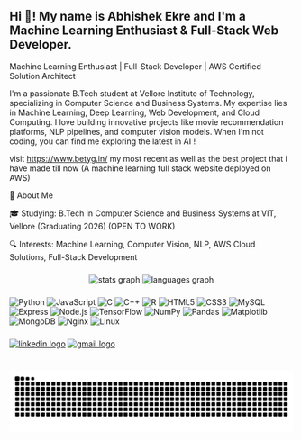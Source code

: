 <h2 align="left">Hi 👋! My name is Abhishek Ekre and I'm a Machine Learning Enthusiast & Full-Stack Web Developer.</h2>



Machine Learning Enthusiast | Full-Stack Developer | AWS Certified Solution Architect

I'm a passionate B.Tech student at Vellore Institute of Technology, specializing in Computer Science and Business Systems. My expertise lies in Machine Learning, Deep Learning, Web Development, and Cloud Computing. I love building innovative projects like movie recommendation platforms, NLP pipelines, and computer vision models. When I'm not coding, you can find me exploring the latest in AI !

visit <a href="https://www.betyg.in/">https://www.betyg.in/</a> my most recent as well as the best project that i have made till now (A machine learning full stack website deployed on AWS)

🌟 About Me





🎓 Studying: B.Tech in Computer Science and Business Systems at VIT, Vellore (Graduating 2026) (OPEN TO WORK)



🔍 Interests: Machine Learning, Computer Vision, NLP, AWS Cloud Solutions, Full-Stack Development
###

<div align="center">
  <img src="https://github-readme-stats.vercel.app/api?username=ABHISHEKEKRE&hide_title=false&hide_rank=false&show_icons=true&include_all_commits=true&count_private=true&disable_animations=false&theme=dracula&locale=en&hide_border=false" height="150" alt="stats graph"  />
  <img src="https://github-readme-stats.vercel.app/api/top-langs?username=ABHISHEKEKRE&locale=en&hide_title=false&layout=compact&card_width=320&langs_count=8&theme=dracula&hide_border=false" height="150" alt="languages graph"  />
</div>

###


### 
<div align="left">
  <!-- Programming Languages -->
  <img src="https://cdn.jsdelivr.net/gh/devicons/devicon/icons/python/python-original.svg" height="30" alt="Python" />
  <img src="https://cdn.jsdelivr.net/gh/devicons/devicon/icons/javascript/javascript-original.svg" height="30" alt="JavaScript" />
  <img src="https://cdn.jsdelivr.net/gh/devicons/devicon/icons/c/c-original.svg" height="30" alt="C" />
  <img src="https://cdn.jsdelivr.net/gh/devicons/devicon/icons/cplusplus/cplusplus-original.svg" height="30" alt="C++" />
  <img src="https://cdn.jsdelivr.net/gh/devicons/devicon/icons/r/r-original.svg" height="30" alt="R" />
  <img src="https://cdn.jsdelivr.net/gh/devicons/devicon/icons/html5/html5-original.svg" height="30" alt="HTML5" />
  <img src="https://cdn.jsdelivr.net/gh/devicons/devicon/icons/css3/css3-original.svg" height="30" alt="CSS3" />
  <img src="https://cdn.jsdelivr.net/gh/devicons/devicon/icons/mysql/mysql-original.svg" height="30" alt="MySQL" />
 
  <!-- Frameworks & Libraries -->
  <img src="https://cdn.jsdelivr.net/gh/devicons/devicon/icons/express/express-original.svg" height="30" alt="Express" />
  <img src="https://cdn.jsdelivr.net/gh/devicons/devicon/icons/nodejs/nodejs-original.svg" height="30" alt="Node.js" />
  <img src="https://cdn.jsdelivr.net/gh/devicons/devicon/icons/tensorflow/tensorflow-original.svg" height="30" alt="TensorFlow" />
  <img src="https://cdn.jsdelivr.net/gh/devicons/devicon/icons/numpy/numpy-original.svg" height="30" alt="NumPy" />
  <img src="https://cdn.jsdelivr.net/gh/devicons/devicon/icons/pandas/pandas-original.svg" height="30" alt="Pandas" />
  <img src="https://cdn.jsdelivr.net/gh/devicons/devicon/icons/matplotlib/matplotlib-original.svg" height="30" alt="Matplotlib" />
  


  <!-- Databases -->
  <img src="https://cdn.jsdelivr.net/gh/devicons/devicon/icons/mongodb/mongodb-original.svg" height="30" alt="MongoDB" />

  <!-- DevOps / Hosting / Cloud -->
  
  <img src="https://cdn.jsdelivr.net/gh/devicons/devicon/icons/nginx/nginx-original.svg" height="30" alt="Nginx" />
  <img src="https://cdn.jsdelivr.net/gh/devicons/devicon/icons/linux/linux-original.svg" height="30" alt="Linux" />

</div>


###

<div align="left">
  <a href="https://www.linkedin.com/in/abhishek-ekre-8b5873267/"><img src="https://img.shields.io/static/v1?message=LinkedIn&logo=linkedin&label=&color=0077B5&logoColor=white&labelColor=&style=for-the-badge" height="35" alt="linkedin logo"  /></a>
  <a href="mailto:abhishek.ekre10@gmail.com"><img src="https://img.shields.io/static/v1?message=Gmail&logo=gmail&label=&color=D14836&logoColor=white&labelColor=&style=for-the-badge" height="35" alt="gmail logo"  /></a>
</div> 

###

<br clear="both">

<img src="https://raw.githubusercontent.com/ABHISHEKEKRE/ABHISHEKEKRE/output/snake.svg" alt="Snake animation" />

###
